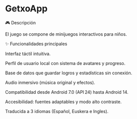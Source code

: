 # GetxoApp
🎮 Descripción

El juego se compone de minijuegos interactivos para niños.

✨ Funcionalidades principales

Interfaz táctil intuitiva.

Perfil de usuario local con sistema de avatares y progreso.

Base de datos que guardar logros y estadísticas sin conexión.

Audio inmersivo (música original y efectos).

Compatibilidad desde Android 7.0 (API 24) hasta Android 14.

Accesibilidad: fuentes adaptables y modo alto contraste.

Traducida a 3 idiomas (Español, Euskera e Ingles).
